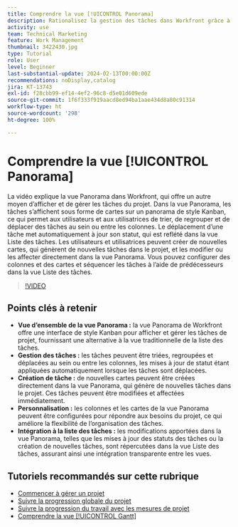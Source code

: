 ```yaml
---
title: Comprendre la vue [!UICONTROL Panorama]
description: Rationalisez la gestion des tâches dans Workfront grâce à l’interface  [!DNL Kanban]  de la vue [!UICONTROL Panorama], qui permet de trier, de créer et de personnaliser les tâches et de s’intégrer de manière transparente à la vue Liste des tâches pour une organisation efficace des projets.
activity: use
team: Technical Marketing
feature: Work Management
thumbnail: 3422430.jpg
type: Tutorial
role: User
level: Beginner
last-substantial-update: 2024-02-13T00:00:00Z
recommendations: noDisplay,catalog
jira: KT-13743
exl-id: f28cbb99-ef14-4ef2-96c8-d5e01d609ede
source-git-commit: 1f6f333f919aacd8ed94ba1aae434d8a80c91314
workflow-type: ht
source-wordcount: '298'
ht-degree: 100%

---
```


# Comprendre la vue [!UICONTROL Panorama]

La vidéo explique la vue Panorama dans Workfront, qui offre un autre moyen d’afficher et de gérer les tâches du projet. Dans la vue Panorama, les tâches s’affichent sous forme de cartes sur un panorama de style Kanban, ce qui permet aux utilisateurs et aux utilisatrices de trier, de regrouper et de déplacer des tâches au sein ou entre les colonnes. Le déplacement d’une tâche met automatiquement à jour son statut, qui est reflété dans la vue Liste des tâches. Les utilisateurs et utilisatrices peuvent créer de nouvelles cartes, qui génèrent de nouvelles tâches dans le projet, et les modifier ou les affecter directement dans la vue Panorama. Vous pouvez configurer des colonnes et des cartes et séquencer les tâches à l’aide de prédécesseurs dans la vue Liste des tâches.

>[!VIDEO](https://video.tv.adobe.com/v/3423277/?quality=12&learn=on&enablevpops&captions=fre_fr)

## Points clés à retenir

* **Vue d’ensemble de la vue Panorama :** la vue Panorama de Workfront offre une interface de style Kanban pour afficher et gérer les tâches de projet, fournissant une alternative à la vue traditionnelle de la liste des tâches.
* **Gestion des tâches :** les tâches peuvent être triées, regroupées et déplacées au sein ou entre les colonnes, les mises à jour de statut étant appliquées automatiquement lorsque les tâches sont déplacées.
* **Création de tâche :** de nouvelles cartes peuvent être créées directement dans la vue Panorama, qui génère de nouvelles tâches dans le projet. Ces tâches peuvent être modifiées et affectées immédiatement.
* **Personnalisation :** les colonnes et les cartes de la vue Panorama peuvent être configurées pour répondre aux besoins du projet, ce qui améliore la flexibilité de l’organisation des tâches.
* **Intégration à la liste des tâches :** les modifications apportées dans la vue Panorama, telles que les mises à jour des statuts des tâches ou la création de nouvelles tâches, sont répercutées dans la vue Liste des tâches, assurant ainsi une intégration transparente entre les vues.


## Tutoriels recommandés sur cette rubrique

* [Commencer à gérer un projet](/help/manage-work/projects/getting-started-manage-a-project.md)
* [Suivre la progression globale du projet](/help/manage-work/projects/track-overall-project-progress.md)
* [Suivre la progression du travail avec les mesures de projet](/help/manage-work/projects/track-work-progress-with-project-metrics.md)
* [Comprendre la vue [!UICONTROL Gantt]](/help/manage-work/projects/understand-the-gantt-view.md)

